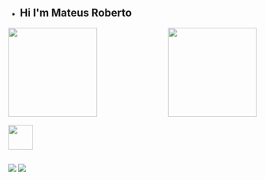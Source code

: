 - ## Hi I'm Mateus Roberto

<div>
  
  <img  height="180em" src="https://github-readme-stats.vercel.app/api?username=LuigiGF&show_icons=true&theme=great-gatsby&include_all_commits=true&count_private=true"/>
  <img align="right" height="180em" src="https://github-readme-stats.vercel.app/api/top-langs/?username=LuigiGF&layout=compact&langs_count=16&theme=great-gatsby"/>
</div>
<br>

  <img height='50em' src="https://cdn.worldvectorlogo.com/logos/html-1.svg">
  
 </div>
  
  ##
 
 <a href="https://www.linkedin.com/in/mateus-roberto-509522264/" target="_blank"><img src="https://img.shields.io/badge/-LinkedIn-%230077B5?style=for-the-badge&logo=linkedin&logoColor=white" target="_blank"></a> 
 <a href = "mailto:mateusroberto2609@gmail.com"><img src="https://img.shields.io/badge/-Gmail-%23333?style=for-the-badge&logo=gmail&logoColor=white" target="_blank"></a>
